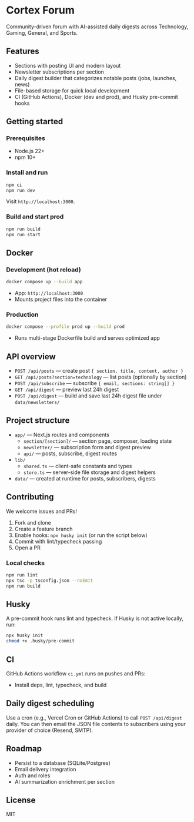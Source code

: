 # Cortex Forum

Community-driven forum with AI-assisted daily digests across Technology, Gaming, General, and Sports.

## Features

- Sections with posting UI and modern layout
- Newsletter subscriptions per section
- Daily digest builder that categorizes notable posts (jobs, launches, news)
- File-based storage for quick local development
- CI (GitHub Actions), Docker (dev and prod), and Husky pre-commit hooks

## Getting started

### Prerequisites
- Node.js 22+
- npm 10+

### Install and run

```bash
npm ci
npm run dev
```

Visit `http://localhost:3000`.

### Build and start prod

```bash
npm run build
npm run start
```

## Docker

### Development (hot reload)

```bash
docker compose up --build app
```

- App: `http://localhost:3000`
- Mounts project files into the container

### Production

```bash
docker compose --profile prod up --build prod
```

- Runs multi-stage Dockerfile build and serves optimized app

## API overview

- `POST /api/posts` — create post `{ section, title, content, author }`
- `GET /api/posts?section=technology` — list posts (optionally by section)
- `POST /api/subscribe` — subscribe `{ email, sections: string[] }`
- `GET /api/digest` — preview last 24h digest
- `POST /api/digest` — build and save last 24h digest file under `data/newsletters/`

## Project structure

- `app/` — Next.js routes and components
  - `section/[section]/` — section page, composer, loading state
  - `newsletter/` — subscription form and digest preview
  - `api/` — posts, subscribe, digest routes
- `lib/`
  - `shared.ts` — client-safe constants and types
  - `store.ts` — server-side file storage and digest helpers
- `data/` — created at runtime for posts, subscribers, digests

## Contributing

We welcome issues and PRs!

1. Fork and clone
2. Create a feature branch
3. Enable hooks: `npx husky init` (or run the script below)
4. Commit with lint/typecheck passing
5. Open a PR

### Local checks

```bash
npm run lint
npx tsc -p tsconfig.json --noEmit
npm run build
```

## Husky

A pre-commit hook runs lint and typecheck. If Husky is not active locally, run:

```bash
npx husky init
chmod +x .husky/pre-commit
```

## CI

GitHub Actions workflow `ci.yml` runs on pushes and PRs:
- Install deps, lint, typecheck, and build

## Daily digest scheduling

Use a cron (e.g., Vercel Cron or GitHub Actions) to call `POST /api/digest` daily. You can then email the JSON file contents to subscribers using your provider of choice (Resend, SMTP).

## Roadmap

- Persist to a database (SQLite/Postgres)
- Email delivery integration
- Auth and roles
- AI summarization enrichment per section

## License

MIT


